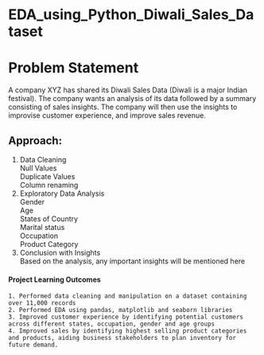 # EDA_using_Python_Diwali_Sales_Dataset

# Problem Statement
A company XYZ has shared its Diwali Sales Data (Diwali is a major Indian festival). The company wants an analysis of its data followed by a summary consisting of sales insights. The company will then use the insights to improvise customer experience, and improve sales revenue.

## Approach:
1. Data Cleaning <br/>
        Null Values <br/>
        Duplicate Values<br/>
        Column renaming <br/>
2. Exploratory Data Analysis<br/>
        Gender<br/>
        Age<br/>
        States of Country<br/>
        Marital status<br/>
        Occupation<br/>
        Product Category<br/>
3. Conclusion with Insights<br/>
        Based on the analysis, any important insights will be mentioned here<br/>
   
#### Project Learning Outcomes
    1. Performed data cleaning and manipulation on a dataset containing over 11,000 records
    2. Performed EDA using pandas, matplotlib and seaborn libraries
    3. Improved customer experience by identifying potential customers across different states, occupation, gender and age groups
    4. Improved sales by identifying highest selling product categories and products, aiding business stakeholders to plan inventory for future demand.
